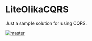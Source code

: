 # LiteOlikaCQRS
Just a sample solution for using CQRS.

[![master](https://ci.appveyor.com/api/projects/status/63g2yulmxod35vd1/branch/master?svg=true)](https://ci.appveyor.com/project/Liteolika/liteolikacqrs/branch/master)
